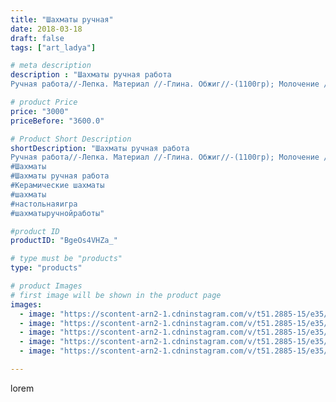 ```yaml
---
title: "Шахматы ручная"
date: 2018-03-18
draft: false
tags: ["art_ladya"]

# meta description
description : "Шахматы ручная работа
Ручная работа//-Лепка. Материал //-Глина. Обжиг//-(1100гр); Молочение //- (после высокотемпературного обжига делается запекание изделия и"

# product Price
price: "3000"
priceBefore: "3600.0"

# Product Short Description
shortDescription: "Шахматы ручная работа
Ручная работа//-Лепка. Материал //-Глина. Обжиг//-(1100гр); Молочение //- (после высокотемпературного обжига делается запекание изделия искупанного предварительно в молоке). Доска для ШАХМАТ //- ручного изготовления. Материал //-Дуб, Бук, Красное дерево. Покрыто пчелиным воском.
#Шахматы
#Шахматы ручная работа
#Керамические шахматы
#шахматы
#настольнаяигра
#шахматыручнойработы"

#product ID
productID: "BgeOs4VHZa_"

# type must be "products"
type: "products"

# product Images
# first image will be shown in the product page
images:
  - image: "https://scontent-arn2-1.cdninstagram.com/v/t51.2885-15/e35/39940900_2147879098615906_7259723434484039680_n.jpg?se=8&tp=1&_nc_ht=scontent-arn2-1.cdninstagram.com&_nc_cat=110&_nc_ohc=BNVTjk4JpfgAX9Pt8w0&oh=9376d56a3db260d2ca138b00db65904e&oe=606B01CB&ig_cache_key=MTczNzg4OTk4NTMyNTI5MTgzOA%3D%3D.2"
  - image: "https://scontent-arn2-1.cdninstagram.com/v/t51.2885-15/e35/40011437_454982498238808_5836995893978464256_n.jpg?se=8&tp=1&_nc_ht=scontent-arn2-1.cdninstagram.com&_nc_cat=104&_nc_ohc=WGo9XuA_vccAX8R9Cwr&oh=e11bb007312a619cb88f8cd3c2c915ec&oe=6069F51D&ig_cache_key=MTczNzg4OTk5NDg5Njc5ODYzNg%3D%3D.2"
  - image: "https://scontent-arn2-1.cdninstagram.com/v/t51.2885-15/e35/40813934_1064342053735177_4178086044576514048_n.jpg?se=8&tp=1&_nc_ht=scontent-arn2-1.cdninstagram.com&_nc_cat=101&_nc_ohc=T8PapQjcZgUAX9En5J_&oh=d091ce98dc883bc7476acaf0ba8a5886&oe=606ACFAE&ig_cache_key=MTczNzg5MDAwNjgxNjc5MjcwOA%3D%3D.2"
  - image: "https://scontent-arn2-1.cdninstagram.com/v/t51.2885-15/e35/40036124_746012249074384_2826850236167618560_n.jpg?se=7&tp=1&_nc_ht=scontent-arn2-1.cdninstagram.com&_nc_cat=104&_nc_ohc=-5pefMD5sIwAX9YruXU&oh=3d6950ff0a284236116003620cce85fb&oe=606C7730&ig_cache_key=MTczNzg5MDAxODIxNzAyNzQ4NQ%3D%3D.2"
  - image: "https://scontent-arn2-1.cdninstagram.com/v/t51.2885-15/e35/40826505_1035344513302144_741821146432798720_n.jpg?se=8&tp=1&_nc_ht=scontent-arn2-1.cdninstagram.com&_nc_cat=104&_nc_ohc=G3RRJXhB3NMAX-Pr0pB&oh=79de9fbf5aeffc4a0540a2209cf14989&oe=606BE00F&ig_cache_key=MTczNzg5MDAyODI1ODMxMjg0Mg%3D%3D.2"

---
```

lorem
